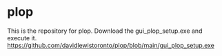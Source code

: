 # plop
This is the repository for plop.
Download the gui_plop_setup.exe and execute it.
<https://github.com/davidlewistoronto/plop/blob/main/gui_plop_setup.exe>

